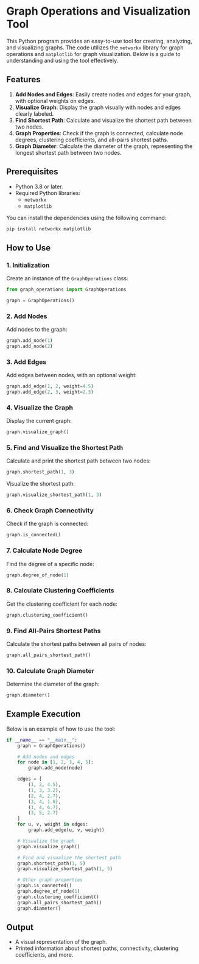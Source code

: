 # Graph Operations and Visualization Tool

This Python program provides an easy-to-use tool for creating, analyzing, and visualizing graphs. The code utilizes the `networkx` library for graph operations and `matplotlib` for graph visualization. Below is a guide to understanding and using the tool effectively.

## Features
1. **Add Nodes and Edges**: Easily create nodes and edges for your graph, with optional weights on edges.
2. **Visualize Graph**: Display the graph visually with nodes and edges clearly labeled.
3. **Find Shortest Path**: Calculate and visualize the shortest path between two nodes.
4. **Graph Properties**: Check if the graph is connected, calculate node degrees, clustering coefficients, and all-pairs shortest paths.
5. **Graph Diameter**: Calculate the diameter of the graph, representing the longest shortest path between two nodes.

## Prerequisites
- Python 3.8 or later.
- Required Python libraries:
  - `networkx`
  - `matplotlib`

You can install the dependencies using the following command:
```bash
pip install networkx matplotlib
```

## How to Use
### 1. Initialization
Create an instance of the `GraphOperations` class:
```python
from graph_operations import GraphOperations

graph = GraphOperations()
```

### 2. Add Nodes
Add nodes to the graph:
```python
graph.add_node(1)
graph.add_node(2)
```

### 3. Add Edges
Add edges between nodes, with an optional weight:
```python
graph.add_edge(1, 2, weight=4.5)
graph.add_edge(2, 3, weight=2.3)
```

### 4. Visualize the Graph
Display the current graph:
```python
graph.visualize_graph()
```

### 5. Find and Visualize the Shortest Path
Calculate and print the shortest path between two nodes:
```python
graph.shortest_path(1, 3)
```
Visualize the shortest path:
```python
graph.visualize_shortest_path(1, 3)
```

### 6. Check Graph Connectivity
Check if the graph is connected:
```python
graph.is_connected()
```

### 7. Calculate Node Degree
Find the degree of a specific node:
```python
graph.degree_of_node(1)
```

### 8. Calculate Clustering Coefficients
Get the clustering coefficient for each node:
```python
graph.clustering_coefficient()
```

### 9. Find All-Pairs Shortest Paths
Calculate the shortest paths between all pairs of nodes:
```python
graph.all_pairs_shortest_path()
```

### 10. Calculate Graph Diameter
Determine the diameter of the graph:
```python
graph.diameter()
```

## Example Execution
Below is an example of how to use the tool:
```python
if __name__ == "__main__":
    graph = GraphOperations()

    # Add nodes and edges
    for node in [1, 2, 3, 4, 5]:
        graph.add_node(node)

    edges = [
        (1, 2, 4.5),
        (1, 3, 3.2),
        (2, 4, 2.7),
        (3, 4, 1.8),
        (1, 4, 6.7),
        (3, 5, 2.7)
    ]
    for u, v, weight in edges:
        graph.add_edge(u, v, weight)

    # Visualize the graph
    graph.visualize_graph()

    # Find and visualize the shortest path
    graph.shortest_path(1, 5)
    graph.visualize_shortest_path(1, 5)

    # Other graph properties
    graph.is_connected()
    graph.degree_of_node(1)
    graph.clustering_coefficient()
    graph.all_pairs_shortest_path()
    graph.diameter()
```

## Output
- A visual representation of the graph.
- Printed information about shortest paths, connectivity, clustering coefficients, and more.


